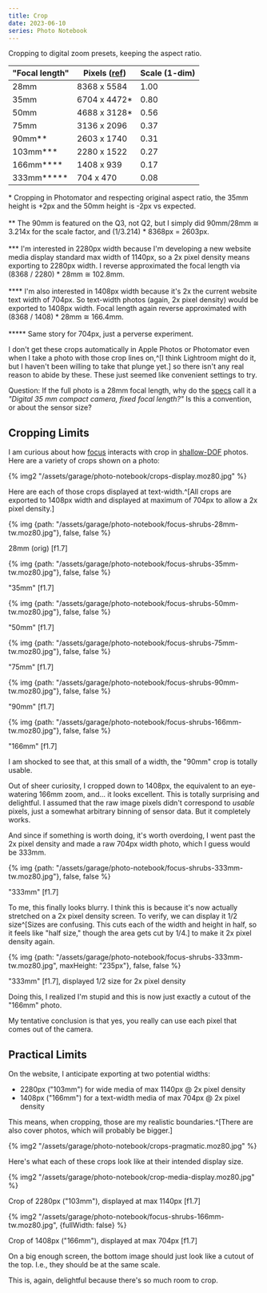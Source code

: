 ```yaml
---
title: Crop
date: 2023-06-10
series: Photo Notebook
---
```


Cropping to digital zoom presets, keeping the aspect ratio.

"Focal length" | Pixels ([ref](https://leica-camera.com/en-int/photography/cameras/q/q2-black/technical-specification)) | Scale (1-dim)
--- | --- | ---
28mm | 8368 x 5584 | 1.00
35mm | 6704 x 4472* | 0.80
50mm | 4688 x 3128* | 0.56
75mm | 3136 x 2096 | 0.37
90mm** | 2603 x 1740 | 0.31
103mm*** | 2280 x 1522 | 0.27
166mm**** | 1408 x 939 | 0.17
333mm***** | 704 x 470 | 0.08

<p class="figcaption" style="text-align: left;">* Cropping in Photomator and respecting original aspect ratio, the 35mm height is +2px and the 50mm height is -2px vs expected.
<br/><br/>
** The 90mm is featured on the Q3, not Q2, but I simply did 90mm/28mm &cong; 3.214x for the scale factor, and (1/3.214) * 8368px = 2603px.
<br/><br/>
*** I'm interested in 2280px width because I'm developing a new website media display standard max width of 1140px, so a 2x pixel density means exporting to 2280px width. I reverse approximated the focal length via (8368 / 2280) * 28mm &cong; 102.8mm.
<br/><br/>
**** I'm also interested in 1408px width because it's 2x the current website text width of 704px. So text-width photos (again, 2x pixel density) would be exported to 1408px width. Focal length again reverse approximated with (8368 / 1408) * 28mm &cong; 166.4mm.
<br/><br/>
***** Same story for 704px, just a perverse experiment.</p>

I don't get these crops automatically in Apple Photos or Photomator even when I take a photo with those crop lines on,^[I think Lightroom might do it, but I haven't been willing to take that plunge yet.] so there isn't any real reason to abide by these. These just seemed like convenient settings to try.

Question: If the full photo is a 28mm focal length, why do the [specs](https://leica-camera.com/en-int/photography/cameras/q/q2-black/technical-specification) call it a _"Digital 35 mm compact camera, fixed focal length?"_ Is this a convention, or about the sensor size?

## Cropping Limits

I am curious about how [focus](/garage/photo-focus/) interacts with crop in [shallow-DOF](/garage/photo-aperture/) photos. Here are a variety of crops shown on a photo:

{% img2 "/assets/garage/photo-notebook/crops-display.moz80.jpg" %}

Here are each of those crops displayed at text-width.^[All crops are exported to 1408px width and displayed at maximum of 704px to allow a 2x pixel density.]

{% img {path: "/assets/garage/photo-notebook/focus-shrubs-28mm-tw.moz80.jpg"}, false, false %}

<p class="figcaption">28mm (orig) [f1.7]</p>

{% img {path: "/assets/garage/photo-notebook/focus-shrubs-35mm-tw.moz80.jpg"}, false, false %}

<p class="figcaption">"35mm" [f1.7]</p>

{% img {path: "/assets/garage/photo-notebook/focus-shrubs-50mm-tw.moz80.jpg"}, false, false %}

<p class="figcaption">"50mm" [f1.7]</p>

{% img {path: "/assets/garage/photo-notebook/focus-shrubs-75mm-tw.moz80.jpg"}, false, false %}

<p class="figcaption">"75mm" [f1.7]</p>

{% img {path: "/assets/garage/photo-notebook/focus-shrubs-90mm-tw.moz80.jpg"}, false, false %}

<p class="figcaption">"90mm" [f1.7]</p>

{% img {path: "/assets/garage/photo-notebook/focus-shrubs-166mm-tw.moz80.jpg"}, false, false %}

<p class="figcaption">"166mm" [f1.7]</p>

I am shocked to see that, at this small of a width, the "90mm" crop is totally usable.

Out of sheer curiosity, I cropped down to 1408px, the equivalent to an eye-watering 166mm zoom, and... it looks excellent. This is totally surprising and delightful. I assumed that the raw image pixels didn't correspond to _usable_ pixels, just a somewhat arbitrary binning of sensor data. But it completely works.

And since if something is worth doing, it's worth overdoing, I went past the 2x pixel density and made a raw 704px width photo, which I guess would be 333mm.

{% img {path: "/assets/garage/photo-notebook/focus-shrubs-333mm-tw.moz80.jpg"}, false, false %}

<p class="figcaption">"333mm" [f1.7]</p>

To me, this finally looks blurry. I think this is because it's now actually stretched on a 2x pixel density screen. To verify, we can display it 1/2 size^[Sizes are confusing. This cuts each of the width and height in half, so it feels like "half size," though the area gets cut by 1/4.] to make it 2x pixel density again.

{% img {path: "/assets/garage/photo-notebook/focus-shrubs-333mm-tw.moz80.jpg", maxHeight: "235px"}, false, false %}

<p class="figcaption">"333mm" [f1.7], displayed 1/2 size for 2x pixel density</p>

Doing this, I realized I'm stupid and this is now just exactly a cutout of the "166mm" photo.

My tentative conclusion is that yes, you really can use each pixel that comes out of the camera.

## Practical Limits

On the website, I anticipate exporting at two potential widths:

- 2280px ("103mm") for wide media of max 1140px @ 2x pixel density
- 1408px ("166mm") for a text-width media of max 704px @ 2x pixel density

This means, when cropping, those are my realistic boundaries.^[There are also cover photos, which will probably be bigger.]

{% img2 "/assets/garage/photo-notebook/crops-pragmatic.moz80.jpg" %}

Here's what each of these crops look like at their intended display size.

{% img2 "/assets/garage/photo-notebook/crop-media-display.moz80.jpg" %}

<p class="figcaption">Crop of 2280px ("103mm"), displayed at max 1140px [f1.7]</p>

{% img2 "/assets/garage/photo-notebook/focus-shrubs-166mm-tw.moz80.jpg", {fullWidth: false} %}

<p class="figcaption">Crop of 1408px ("166mm"), displayed at max 704px [f1.7]</p>

On a big enough screen, the bottom image should just look like a cutout of the top. I.e., they should be at the same scale.

This is, again, delightful because there's so much room to crop.
